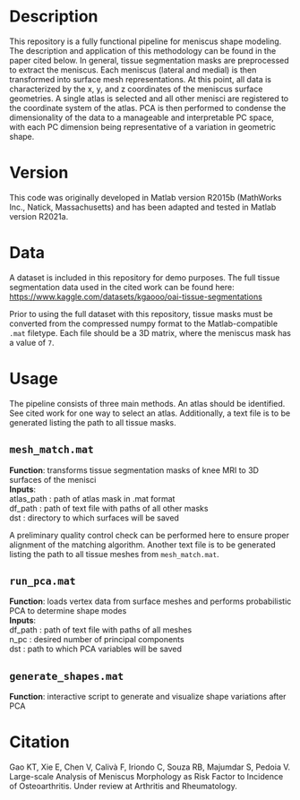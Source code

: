 # Description
This repository is a fully functional pipeline for meniscus shape modeling. The description and application of this methodology can be found in the paper cited below. In general, tissue segmentation masks are preprocessed to extract the meniscus. Each meniscus (lateral and medial) is then transformed into surface mesh representations. At this point, all data is characterized by the x, y, and z coordinates of the meniscus surface geometries. A single atlas is selected and all other menisci are registered to the coordinate system of the atlas. PCA is then performed to condense the dimensionality of the data to a manageable and interpretable PC space, with each PC dimension being representative of a variation in geometric shape.

# Version
This code was originally developed in Matlab version R2015b (MathWorks Inc., Natick, Massachusetts) and has been adapted and tested in Matlab version R2021a.

# Data
A dataset is included in this repository for demo purposes. The full tissue segmentation data used in the cited work can be found here: https://www.kaggle.com/datasets/kgaooo/oai-tissue-segmentations

Prior to using the full dataset with this repository, tissue masks must be converted from the compressed numpy format to the Matlab-compatible `.mat` filetype. Each file should be a 3D matrix, where the meniscus mask has a value of `7`.

# Usage
The pipeline consists of three main methods. An atlas should be identified. See cited work for one way to select an atlas. Additionally, a text file is to be generated listing the path to all tissue masks.

## `mesh_match.mat` <br />
**Function**: transforms tissue segmentation masks of knee MRI to 3D surfaces of the menisci <br />
**Inputs**: <br />
atlas_path        : path of atlas mask in .mat format <br />
df_path           : path of text file with paths of all other masks <br />
dst               : directory to which surfaces will be saved

A preliminary quality control check can be performed here to ensure proper alignment of the matching algorithm. Another text file is to be generated listing the path to all tissue meshes from `mesh_match.mat`.

## `run_pca.mat` <br />
**Function**: loads vertex data from surface meshes and performs probabilistic PCA to determine shape modes <br />
**Inputs**: <br />
df_path        : path of text file with paths of all meshes <br />
n_pc           : desired number of principal components <br />
dst            : path to which PCA variables will be saved

## `generate_shapes.mat`
**Function**: interactive script to generate and visualize shape variations after PCA

# Citation
Gao KT, Xie E, Chen V, Calivà F, Iriondo C, Souza RB, Majumdar S, Pedoia V. Large-scale Analysis of Meniscus Morphology as Risk Factor to Incidence of Osteoarthritis. Under review at Arthritis and Rheumatology.
